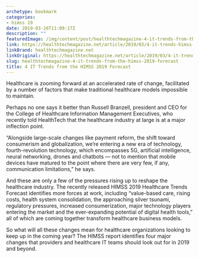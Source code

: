```yaml
---
archetype: bookmark
categories:
- himss 19
date: 2019-03-26T11:09:17Z
description: ""
featuredImage: /img/content/post/healthtechmagazine-4-it-trends-from-the-himss-2019-forecast.jpg
link: https://healthtechmagazine.net/article/2019/03/4-it-trends-himss-2019-forecast
linkBrand: healthtechmagazine.net
linkOriginal: https://healthtechmagazine.net/article/2019/03/4-it-trends-himss-2019-forecast
slug: healthtechmagazine-4-it-trends-from-the-himss-2019-forecast
title: 4 IT Trends from the HIMSS 2019 Forecast
---
```

Healthcare is zooming forward at an accelerated rate of change, facilitated by a number of factors that make traditional healthcare models impossible to maintain.

Perhaps no one says it better than Russell Branzell, president and CEO for the College of Healthcare Information Management Executives, who recently told HealthTech that the healthcare industry at large is at a major inflection point.

“Alongside large-scale changes like payment reform, the shift toward consumerism and globalization, we’re entering a new era of technology, fourth-revolution technology, which encompasses 5G, artificial intelligence, neural networking, drones and chatbots — not to mention that mobile devices have matured to the point where there are very few, if any, communication limitations,” he says.

And these are only a few of the pressures rising up to reshape the healthcare industry. The recently released HIMSS 2019 Healthcare Trends Forecast identifies more forces at work, including “value-based care, rising costs, health system consolidation, the approaching silver tsunami, regulatory pressures, increased consumerization, major technology players entering the market and the ever-expanding potential of digital health tools,” all of which are coming together transform healthcare business models.

So what will all these changes mean for healthcare organizations looking to keep up in the coming year? The HIMSS report identifies four major changes that providers and healthcare IT teams should look out for in 2019 and beyond.

